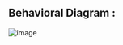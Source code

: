## Behavioral Diagram :
![image](https://user-images.githubusercontent.com/94299033/143387901-e206f282-1cd5-4bc6-80bd-76be6c67dd60.png)

